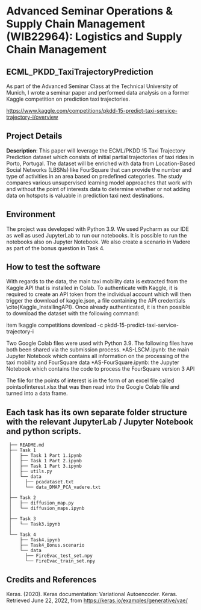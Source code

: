 # Advanced Seminar Operations & Supply Chain Management (WIB22964): Logistics and Supply Chain Management
 ## ECML_PKDD_TaxiTrajectoryPrediction
As part of the Advanced Seminar Class at the Technical University of Munich, I wrote a seminar paper and performed data analysis on a former Kaggle competition on prediction taxi trajectories. 

https://www.kaggle.com/competitions/pkdd-15-predict-taxi-service-trajectory-i/overview

 ## Project Details
 **Description**: This paper will leverage the ECML/PKDD 15 Taxi Trajectory Prediction dataset which consists of initial partial trajectories of taxi rides in Porto, Portugal. The dataset will be enriched with data from Location-Based Social Networks (LBSNs) like FourSquare that can provide the number and type of activities in an area based on predefined categories. The study compares various unsupervised learning model approaches that work with and without the point of interests data to determine whether or not adding data on hotspots is valuable in prediction taxi next destinations.  
 ## Environment
The project was developed with Python 3.9. We used Pycharm as our IDE as well as used JupyterLab to run our notebooks. It is possible to run the notebooks also on Jupyter Notebook. We also create a scenario in Vadere as part of the bonus question in Task 4. 
 ## How to test the software
 With regards to the data, the main taxi mobility data is extracted from the Kaggle API that is installed in Colab. To authenticate with Kaggle, it is required to create an API token from the individual account which will then trigger the download of kaggle.json, a file containing the API credentials \cite{Kaggle_InstallingAPI}. Once already authenticated, it is then possible to download the dataset with the following command: 

item !kaggle competitions download -c pkdd-15-predict-taxi-service-trajectory-i

Two Google Colab files were used with Python 3.9. The following files have both been shared via the submission process. 
*AS-LSCM.ipynb: the main Jupyter Notebook which contains all information on the processing of the taxi mobility and FourSquare data
*AS-FourSquare.ipynb: the Jupyter Notebook which contains the code to process the FourSquare version 3 API

The file for the points of interest is in the form of an excel file called pointsofinterest.xlsx that was then read into the Google Colab file and turned into a data frame. 
 
 
Each task has its own separate folder structure with the relevant JupyterLab / Jupyter Notebook and python scripts. 
 ------------

     ├── README.md                        
     ├── Task 1
     │   ├── Task 1 Part 1.ipynb    
     │   ├── Task 1 Part 2.ipynb   
     │   ├── Task 1 Part 3.ipynb    
     │   ├── utils.py
     │   └── data 
     │     ├── pcadataset.txt 
     │     └── data_DMAP_PCA_vadere.txt
     │
     ├── Task 2    
     │   ├── diffusion_map.py   
     │   └── diffusion_maps.ipynb  
     │
     ├── Task 3                
     │   └── Task3.ipynb    
     │
     └── Task 4
         ├── Task4.ipynb         
         ├── Task4_Bonus.scenario       
         └── data   
           ├── FireEvac_test_set.npy 
           └── FireEvac_train_set.npy


 ## Credits and References
 Keras. (2020). Keras documentation: Variational Autoencoder. Keras. Retrieved June 22, 2022, from https://keras.io/examples/generative/vae/ 

